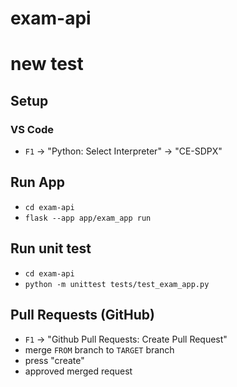 # exam-api

# new test

## Setup

### VS Code

- `F1` -> "Python: Select Interpreter" -> "CE-SDPX"

## Run App

- `cd exam-api`
- `flask --app app/exam_app run`

## Run unit test

- `cd exam-api`
- `python -m unittest tests/test_exam_app.py`

## Pull Requests (GitHub)

- `F1` -> "Github Pull Requests: Create Pull Request"
- merge `FROM` branch to `TARGET` branch
- press "create"
- approved merged request